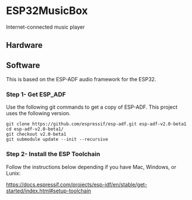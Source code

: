# ESP32MusicBox
Internet-connected music player

## Hardware

## Software
This is based on the ESP-ADF audio framework for the ESP32.

### Step 1- Get ESP_ADF
Use the following git commands to get a copy of ESP-ADF. This project uses the following version.
```
git clone https://github.com/espressif/esp-adf.git esp-adf-v2.0-beta1
cd esp-adf-v2.0-beta1/
git checkout v2.0-beta1
git submodule update --init --recursive
```
### Step 2- Install the ESP Toolchain
Follow the instructions below depending if you have Mac, Windows, or Lunix:

https://docs.espressif.com/projects/esp-idf/en/stable/get-started/index.html#setup-toolchain
